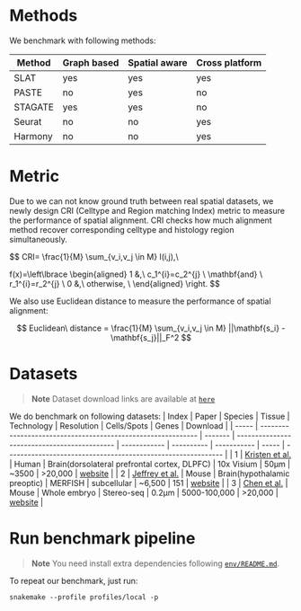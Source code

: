 # Methods
We benchmark with following methods:

| Method  | Graph based | Spatial aware | Cross platform |
| ------- | ----------- | ------------- | -------------- |
| SLAT    | yes         | yes           | yes            |
| PASTE   | no          | yes           | no             |
| STAGATE | yes         | yes           | no             |
| Seurat  | no          | no            | yes            |
| Harmony | no          | no            | yes            |

# Metric
Due to we can not know ground truth between real spatial datasets, we newly design CRI (Celltype and Region matching Index) metric to measure the performance of spatial alignment. CRI checks how much alignment method recover corresponding celltype and histology region simultaneously.

$$
CRI= \frac{1}{M} \sum_{v_i,v_j \in M} I(i,j),\\

f(x)=\left\lbrace
    \begin{aligned}
    1 &,\ c_1^{i}=c_2^{j} \ \mathbf{and} \ r_1^{i}=r_2^{j} \\
    0 &,\ otherwise, \\
    \end{aligned}
\right.
$$

We also use Euclidean distance to measure the performance of spatial alignment:

$$
Euclidean\ distance = \frac{1}{M} \sum_{v_i,v_j \in M} ||\mathbf{s_i} - \mathbf{s_j}||_F^2
$$

# Datasets
> **Note**
> Dataset download links are available at [`here`](../data/README.md)

We do benchmark on following datasets:
| Index | Paper                                                        | Species | Tissue                                       | Technology   | Resolution | Cells/Spots | Genes | Download                                                     |
| ----- | ------------------------------------------------------------ | ------- | -------------------------------------------- | ------------ | ---------- | ----------- | ----- | ------------------------------------------------------------ |
| 1     | [Kristen et al.](https://www.nature.com/articles/s41593-020-00787-0) | Human   | Brain(dorsolateral prefrontal cortex, DLPFC) | 10x Visium   | 50μm       | ~3500       |  >20,000    | [website](https://github.com/LieberInstitute/spatialLIBD)    |
| 2     | [Jeffrey et al.](https://www.science.org/doi/10.1126/science.aau5324) | Mouse   | Brain(hypothalamic preoptic)                 | MERFISH      | subcellular    | ~6,500      | 151   | [website](https://datadryad.org/stash/dataset/doi:10.5061/dryad.8t8s248) |
| 3     | [Chen et al.](https://doi.org/10.1016/j.cell.2022.04.003)    | Mouse   | Whole embryo                                 | Stereo-seq   | 0.2μm      | 5000-100,000     |  >20,000    | [website](https://db.cngb.org/stomics/mosta/download.html)   |

# Run benchmark pipeline
> **Note**
> You need install extra dependencies following [`env/README.md`](../env/README.md).

To repeat our benchmark, just run:
```shell
snakemake --profile profiles/local -p
```
